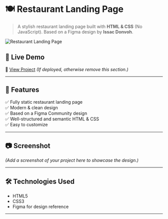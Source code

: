 # 🍽️ Restaurant Landing Page  

> A stylish restaurant landing page built with **HTML & CSS** (No JavaScript). Based on a Figma design by **Issac Donvoh**.  

![Restaurant Landing Page](restaurant-screenshot.png)  

## 🚀 Live Demo  
🔗 [View Project](https://lexp2204.github.io/Restaurant-Landing-Page/) *(If deployed, otherwise remove this section.)*  

---

## 📌 Features  
✅ Fully static restaurant landing page  
✅ Modern & clean design  
✅ Based on a Figma Community design  
✅ Well-structured and semantic HTML & CSS  
✅ Easy to customize  

---

## 📷 Screenshot  
*(Add a screenshot of your project here to showcase the design.)*  

---

## 🛠️ Technologies Used  
- HTML5  
- CSS3  
- Figma for design reference  

---
